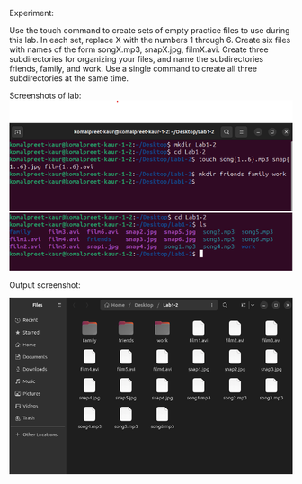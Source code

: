 Experiment:

Use the touch command to create sets of empty practice files 
to use during this lab. In each set, replace X with the numbers 
1 through 6. Create six files with names of the form 
songX.mp3, snapX.jpg, filmX.avi. Create three subdirectories 
for organizing your files, and name the 
subdirectories friends, family, and work. Use a single 
command to create all three subdirectories at the same time. 

Screenshots of lab:
![alt text](lab1-2.png)
![alt text](1.2-1.png)

Output screenshot:

![alt text](output-1.png)

